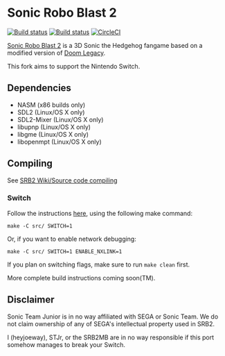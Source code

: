 # Sonic Robo Blast 2

[![Build status](https://ci.appveyor.com/api/projects/status/399d4hcw9yy7hg2y?svg=true)](https://ci.appveyor.com/project/STJr/srb2)
[![Build status](https://travis-ci.org/STJr/SRB2.svg?branch=master)](https://travis-ci.org/STJr/SRB2)
[![CircleCI](https://circleci.com/gh/STJr/SRB2/tree/master.svg?style=svg)](https://circleci.com/gh/STJr/SRB2/tree/master)

[Sonic Robo Blast 2](https://srb2.org/) is a 3D Sonic the Hedgehog fangame based on a modified version of [Doom Legacy](http://doomlegacy.sourceforge.net/).

This fork aims to support the Nintendo Switch.

## Dependencies
- NASM (x86 builds only)
- SDL2 (Linux/OS X only)
- SDL2-Mixer (Linux/OS X only)
- libupnp (Linux/OS X only)
- libgme (Linux/OS X only)
- libopenmpt (Linux/OS X only)

## Compiling

See [SRB2 Wiki/Source code compiling](http://wiki.srb2.org/wiki/Source_code_compiling)

### Switch

Follow the instructions [here](http://wiki.srb2.org/wiki/Source_code_compiling/Makefiles), using the following make command:
```
make -C src/ SWITCH=1
```
Or, if you want to enable network debugging:
```
make -C src/ SWITCH=1 ENABLE_NXLINK=1
```
If you plan on switching flags, make sure to run `make clean` first.

More complete build instructions coming soon(TM).

## Disclaimer
Sonic Team Junior is in no way affiliated with SEGA or Sonic Team. We do not claim ownership of any of SEGA's intellectual property used in SRB2.

I (heyjoeway), STJr, or the SRB2MB are in no way responsible if this port somehow manages to break your Switch.
